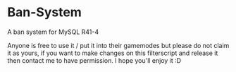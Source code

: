 # Ban-System
A ban system for MySQL R41-4

Anyone is free to use it / put it into their gamemodes but please do not claim it as yours, if you want to make changes on this filterscript and release it then contact me to have permission. I hope you'll enjoy it :D
